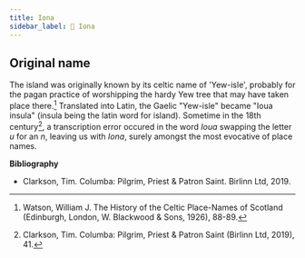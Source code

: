 ```yaml
---
title: Iona
sidebar_label: 📍 Iona
---
```


## Original name

The island was originally known by its celtic name of 'Yew-isle', probably for the pagan practice of worshipping the hardy Yew tree that may have taken place there.[^1] Translated into Latin, the Gaelic "Yew-isle" became "Ioua insula" (insula being the latin word for island). Sometime in the 18th century[^2], a transcription error occured in the word _Ioua_ swapping the letter _u_ for an _n_, leaving us with _Iona_, surely amongst the most evocative of place names.

**Bibliography**

* Clarkson, Tim. Columba: Pilgrim, Priest & Patron Saint. Birlinn Ltd, 2019.

[^1]: Watson, William J. The History of the Celtic Place-Names of Scotland (Edinburgh, London, W. Blackwood & Sons, 1926), 88-89.
[^2]: Clarkson, Tim. Columba: Pilgrim, Priest & Patron Saint (Birlinn Ltd, 2019), 41.
